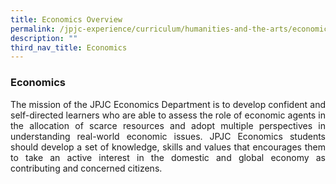 ```yaml
---
title: Economics Overview
permalink: /jpjc-experience/curriculum/humanities-and-the-arts/economics/
description: ""
third_nav_title: Economics
---
```

### **Economics**
<p align=justify>
The mission of the JPJC Economics Department is to develop confident and self-directed learners who are able to assess the role of economic agents in the allocation of scarce resources and adopt multiple perspectives in understanding real-world economic issues. JPJC Economics students should develop a set of knowledge, skills and values that encourages them to take an active interest in the domestic and global economy as contributing and concerned citizens.
</p>